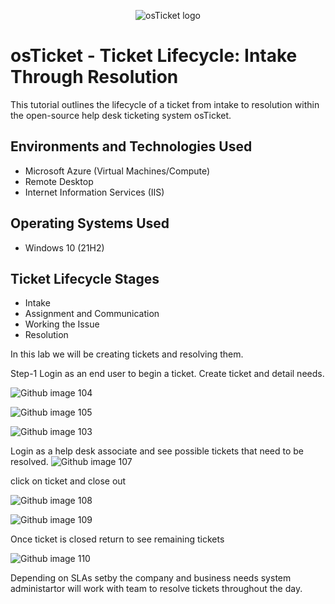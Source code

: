 <p align="center">
<img src="https://i.imgur.com/Clzj7Xs.png" alt="osTicket logo"/>
</p>

<h1>osTicket - Ticket Lifecycle: Intake Through Resolution</h1>
This tutorial outlines the lifecycle of a ticket from intake to resolution within the open-source help desk ticketing system osTicket.<br />



<h2>Environments and Technologies Used</h2>

- Microsoft Azure (Virtual Machines/Compute)
- Remote Desktop
- Internet Information Services (IIS)

<h2>Operating Systems Used </h2>

- Windows 10</b> (21H2)

<h2>Ticket Lifecycle Stages</h2>

- Intake
- Assignment and Communication
- Working the Issue
- Resolution



In this lab we will be creating tickets and resolving them. 


Step-1 Login as an end user to begin a ticket. Create ticket and detail needs.



![Github image 104](https://github.com/PatrickJohnsonX7/osTicket-Ticket-Lifecycle-Examples/assets/163357195/2fdde031-9950-457e-8384-d6e07a0ce7c5)



![Github image 105](https://github.com/PatrickJohnsonX7/osTicket-Ticket-Lifecycle-Examples/assets/163357195/cd6e4dc9-83d7-41c0-8283-053eac199239)

![Github image 103](https://github.com/PatrickJohnsonX7/osTicket-Ticket-Lifecycle-Examples/assets/163357195/5372130b-a58c-41af-aacc-4adece66a9ee)

Login as a help desk associate and see possible tickets that need to be resolved. 
![Github image 107](https://github.com/PatrickJohnsonX7/osTicket-Ticket-Lifecycle-Examples/assets/163357195/a320f7df-04ff-4c68-84d8-ac28a5896a85)

click on ticket and close out


![Github image 108](https://github.com/PatrickJohnsonX7/osTicket-Ticket-Lifecycle-Examples/assets/163357195/c7bbbcaf-1cd7-41cf-a15a-3b6e45c191ce)

![Github image 109](https://github.com/PatrickJohnsonX7/osTicket-Ticket-Lifecycle-Examples/assets/163357195/b717d3cb-dc87-4c53-893b-450227b1a7ac)

Once ticket is closed return to see remaining tickets

![Github image 110](https://github.com/PatrickJohnsonX7/osTicket-Ticket-Lifecycle-Examples/assets/163357195/41fc86a3-4a22-4b90-9d4c-e19f84f48db7)


Depending on SLAs setby the company and business needs system administartor will work with team to resolve tickets throughout the day.
